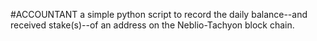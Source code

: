 #ACCOUNTANT
a simple python script to record the daily balance--and received stake(s)--of an address on the Neblio-Tachyon block chain.
